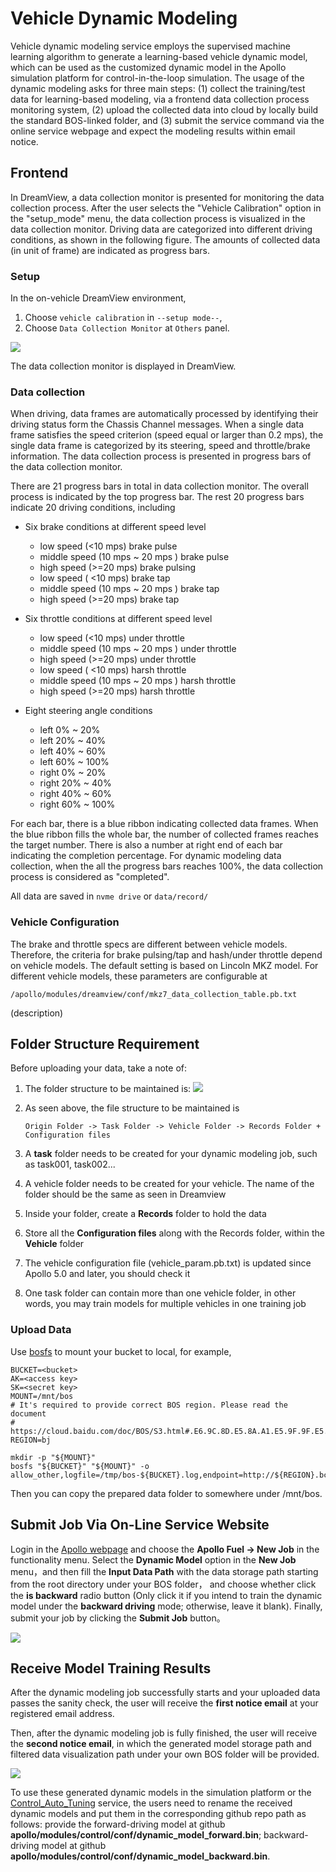 # Vehicle Dynamic Modeling

Vehicle dynamic modeling service employs the supervised machine learning algorithm to generate a learning-based vehicle dynamic model, which can be used as the customized dynamic model in the Apollo simulation platform for control-in-the-loop simulation. The usage of the dynamic modeling asks for three main steps: (1) collect the training/test data for learning-based modeling, via a frontend data collection process monitoring system, (2) upload the collected data into cloud by locally build the standard BOS-linked folder, and (3) submit the service command via the online service webpage and expect the modeling results within email notice.

<!-- # Table of Contents 1\. [Frontend](#frontend) 2\. [Data](#data) - [Upload Tool](#upload) - [Download Tool](#download) 3\. [Visulization](#visulization) -->

## Frontend

In DreamView, a data collection monitor is presented for monitoring the data collection process. After the user selects the "Vehicle Calibration" option in the "setup_mode" menu, the data collection process is visualized in the data collection monitor. Driving data are categorized into different driving conditions, as shown in the following figure. The amounts of collected data (in unit of frame) are indicated as progress bars.

### Setup

In the on-vehicle DreamView environment,

1. Choose `vehicle calibration` in `--setup mode--`,
2. Choose `Data Collection Monitor` at `Others` panel.

![](images/calibration_table.png)

The data collection monitor is displayed in DreamView.

### Data collection

When driving, data frames are automatically processed by identifying their driving status form the Chassis Channel messages. When a single data frame satisfies the speed criterion (speed equal or larger than 0.2 mps), the single data frame is categorized by its steering, speed and throttle/brake information. The data collection process is presented in progress bars of the data collection monitor.

There are 21 progress bars in total in data collection monitor. The overall process is indicated by the top progress bar. The rest 20 progress bars indicate 20 driving conditions, including

- Six brake conditions at different speed level

  - low speed (<10 mps) brake pulse
  - middle speed (10 mps ~ 20 mps ) brake pulse
  - high speed (>=20 mps) brake pulsing
  - low speed ( <10 mps) brake tap
  - middle speed (10 mps ~ 20 mps ) brake tap
  - high speed (>=20 mps) brake tap

- Six throttle conditions at different speed level

  - low speed (<10 mps) under throttle
  - middle speed (10 mps ~ 20 mps ) under throttle
  - high speed (>=20 mps) under throttle
  - low speed ( <10 mps) harsh throttle
  - middle speed (10 mps ~ 20 mps ) harsh throttle
  - high speed (>=20 mps) harsh throttle

- Eight steering angle conditions

  - left 0% ~ 20%
  - left 20% ~ 40%
  - left 40% ~ 60%
  - left 60% ~ 100%
  - right 0% ~ 20%
  - right 20% ~ 40%
  - right 40% ~ 60%
  - right 60% ~ 100%

For each bar, there is a blue ribbon indicating collected data frames. When the blue ribbon fills the whole bar, the number of collected frames reaches the target number. There is also a number at right end of each bar indicating the completion percentage. For dynamic modeling data collection, when the all the progress bars reaches 100%, the data collection process is considered as "completed".

All data are saved in `nvme drive` or `data/record/`

### Vehicle Configuration

The brake and throttle specs are different between vehicle models. Therefore, the criteria for brake pulsing/tap and hash/under throttle depend on vehicle models. The default setting is based on Lincoln MKZ model. For different vehicle models, these parameters are configurable at

```
/apollo/modules/dreamview/conf/mkz7_data_collection_table.pb.txt
```

(description)


## Folder Structure Requirement

Before uploading your data, take a note of:
1. The folder structure to be maintained is:
   ![](images/file_system.png)

1. As seen above, the file structure to be maintained is
   ```
   Origin Folder -> Task Folder -> Vehicle Folder -> Records Folder + Configuration files
   ```
1. A **task** folder needs to be created for your dynamic modeling job, such as task001, task002...
1. A vehicle folder needs to be created for your vehicle. The name of the folder should be the same as seen in Dreamview
1. Inside your folder, create a **Records** folder to hold the data
1. Store all the **Configuration files** along with the Records folder, within the **Vehicle** folder
1. The vehicle configuration file (vehicle_param.pb.txt) is updated since Apollo 5.0 and later, you should check it
1. One task folder can contain more than one vehicle folder, in other words, you may train models for multiple vehicles in one training job

### Upload Data

Use [bosfs](https://cloud.baidu.com/doc/BOS/BOSCLI/8.5CBOS.20FS.html) to mount
your bucket to local, for example,

```
BUCKET=<bucket>
AK=<access key>
SK=<secret key>
MOUNT=/mnt/bos
# It's required to provide correct BOS region. Please read the document
# https://cloud.baidu.com/doc/BOS/S3.html#.E6.9C.8D.E5.8A.A1.E5.9F.9F.E5.90.8D
REGION=bj

mkdir -p "${MOUNT}"
bosfs "${BUCKET}" "${MOUNT}" -o allow_other,logfile=/tmp/bos-${BUCKET}.log,endpoint=http://${REGION}.bcebos.com,ak=${AK},sk=${SK}
```

Then you can copy the prepared data folder to somewhere under /mnt/bos.

## Submit Job Via On-Line Service Website

Login in the [Apollo webpage](http://bce.apollo.auto/) and choose the **Apollo Fuel -> New Job** in the functionality menu. Select the **Dynamic Model** option in the **New Job** menu，and then fill the **Input Data Path** with the data storage path starting from the root directory under your BOS folder， and choose whether click the **is backward** radio button (Only click it if you intend to train the dynamic model under the **backward driving** mode; otherwise, leave it blank). Finally, submit your job by clicking the **Submit Job** button。

![](images/dynamic_model_job_submit.png)

## Receive Model Training Results

After the dynamic modeling job successfully starts and your uploaded data passes the sanity check, the user will receive the **first notice email** at your registered email address.

Then, after the dynamic modeling job is fully finished, the user will receive the **second notice email**, in which the generated model storage path and filtered data visualization path under your own BOS folder will be provided.  

![](images/dynamic_model_email.png)

To use these generated dynamic models in the simulation platform or the [Control_Auto_Tuning](../Control_Auto_Tuning%20%E6%8E%A7%E5%88%B6%E8%87%AA%E5%8A%A8%E8%B0%83%E6%95%B4/README.md) service, the users need to rename the received dynamic models and put them in the corresponding github repo path as follows: provide the forward-driving model at github **apollo/modules/control/conf/dynamic_model_forward.bin**; backward-driving model at github **apollo/modules/control/conf/dynamic_model_backward.bin**.
